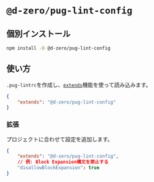# `@d-zero/pug-lint-config`

## 個別インストール

```sh
npm install -D @d-zero/pug-lint-config
```

## 使い方

`.pug-lintrc`を作成し、[`extends`](https://github.com/pugjs/pug-lint?tab=readme-ov-file#extends)機能を使って読み込みます。

```json
{
	"extends": "@d-zero/pug-lint-config"
}
```

### 拡張

プロジェクトに合わせて設定を追加します。

```json
{
	"extends": "@d-zero/pug-lint-config",
	// 例: Block Expansion構文を禁止する
	"disallowBlockExpansion": true
}
```
